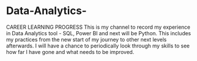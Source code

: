 # Data-Analytics-
CAREER LEARNING PROGRESS
This is my channel to record my experience in Data Analytics tool - SQL, Power BI and next will be Python. This includes my practices from the new start of my journey to other next levels afterwards. I will have a chance to periodically look through my skills to see how far I have gone and what needs to be improved.

